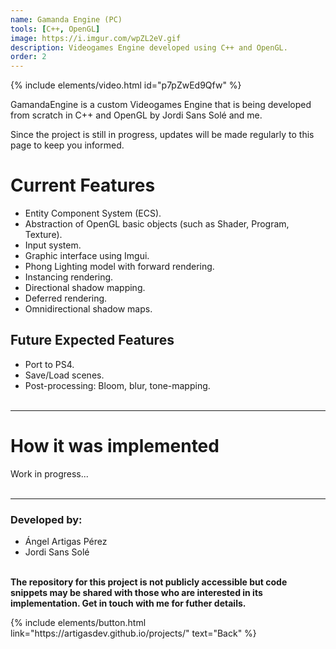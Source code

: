 ```yaml
---
name: Gamanda Engine (PC)
tools: [C++, OpenGL]
image: https://i.imgur.com/wpZL2eV.gif
description: Videogames Engine developed using C++ and OpenGL.
order: 2
---
```


{% include elements/video.html id="p7pZwEd9Qfw" %}

GamandaEngine is a custom Videogames Engine that is being developed from scratch in C++ and OpenGL by Jordi Sans Solé and me.

Since the project is still in progress, updates will be made regularly to this page to keep you informed.

# Current Features
- Entity Component System (ECS).
- Abstraction of OpenGL basic objects (such as Shader, Program, Texture).
- Input system.
- Graphic interface using Imgui.
- Phong Lighting model with forward rendering.
- Instancing rendering.
- Directional shadow mapping.
- Deferred rendering.
- Omnidirectional shadow maps.

## Future Expected Features
- Port to PS4.
- Save/Load scenes.
- Post-processing: Bloom, blur, tone-mapping.
<br><br>

---

# How it was implemented
Work in progress...<br><br>

---

### Developed by: 
- Ángel Artigas Pérez 
- Jordi Sans Solé

**<br>The repository for this project is not publicly accessible but code snippets may be shared with those who are interested in its implementation. Get in touch with me for futher details.**


<p class="text-center">
{% include elements/button.html link="https://artigasdev.github.io/projects/" text="Back" %}
</p>